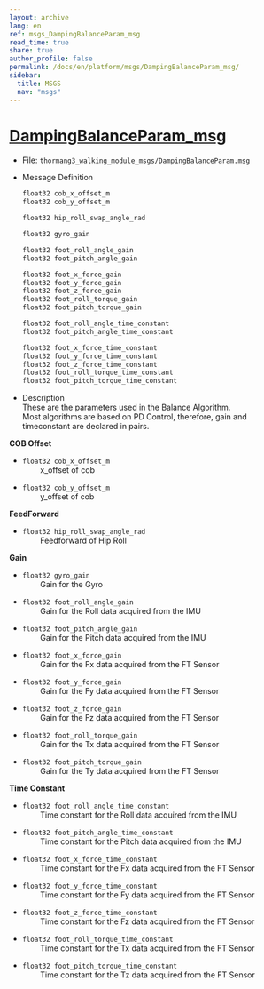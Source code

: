 ```yaml
---
layout: archive
lang: en
ref: msgs_DampingBalanceParam_msg
read_time: true
share: true
author_profile: false
permalink: /docs/en/platform/msgs/DampingBalanceParam_msg/
sidebar:
  title: MSGS
  nav: "msgs"
---
```


# [DampingBalanceParam_msg](#dampingbalanceparam-msg)

- File: `thormang3_walking_module_msgs/DampingBalanceParam.msg`

- Message Definition

  ```cpp
  float32 cob_x_offset_m
  float32 cob_y_offset_m

  float32 hip_roll_swap_angle_rad

  float32 gyro_gain

  float32 foot_roll_angle_gain
  float32 foot_pitch_angle_gain

  float32 foot_x_force_gain
  float32 foot_y_force_gain
  float32 foot_z_force_gain
  float32 foot_roll_torque_gain
  float32 foot_pitch_torque_gain

  float32 foot_roll_angle_time_constant
  float32 foot_pitch_angle_time_constant

  float32 foot_x_force_time_constant
  float32 foot_y_force_time_constant
  float32 foot_z_force_time_constant
  float32 foot_roll_torque_time_constant
  float32 foot_pitch_torque_time_constant
  ```

- Description  
These are the parameters used in the Balance Algorithm.  
Most algorithms are based on PD Control, therefore, gain and timeconstant are declared in pairs.

**COB Offset**  
* `float32 cob_x_offset_m`  
&emsp;&emsp; x_offset of cob

* `float32 cob_y_offset_m`  
&emsp;&emsp; y_offset of cob


**FeedForward**  
* `float32 hip_roll_swap_angle_rad`  
&emsp;&emsp; Feedforward of Hip Roll



**Gain**  
* `float32 gyro_gain`  
&emsp;&emsp; Gain for the Gyro

* `float32 foot_roll_angle_gain`  
&emsp;&emsp; Gain for the Roll data acquired from the IMU

* `float32 foot_pitch_angle_gain`  
&emsp;&emsp; Gain for the Pitch data acquired from the IMU

* `float32 foot_x_force_gain`  
&emsp;&emsp; Gain for the Fx data acquired from the FT Sensor

* `float32 foot_y_force_gain`  
&emsp;&emsp; Gain for the Fy data acquired from the FT Sensor

* `float32 foot_z_force_gain`  
&emsp;&emsp; Gain for the Fz data acquired from the FT Sensor

* `float32 foot_roll_torque_gain`  
&emsp;&emsp; Gain for the Tx data acquired from the FT Sensor

* `float32 foot_pitch_torque_gain`  
&emsp;&emsp; Gain for the Ty data acquired from the FT Sensor



**Time Constant**  
* `float32 foot_roll_angle_time_constant`  
&emsp;&emsp; Time constant for the Roll data acquired from the IMU

* `float32 foot_pitch_angle_time_constant`  
&emsp;&emsp; Time constant for the Pitch data acquired from the IMU

* `float32 foot_x_force_time_constant`  
&emsp;&emsp; Time constant for the Fx data acquired from the FT Sensor

* `float32 foot_y_force_time_constant`  
&emsp;&emsp; Time constant for the Fy data acquired from the FT Sensor

* `float32 foot_z_force_time_constant`  
&emsp;&emsp; Time constant for the Fz data acquired from the FT Sensor

* `float32 foot_roll_torque_time_constant`  
&emsp;&emsp; Time constant for the Tx data acquired from the FT Sensor

* `float32 foot_pitch_torque_time_constant`  
&emsp;&emsp; Time constant for the Tz data acquired from the FT Sensor
